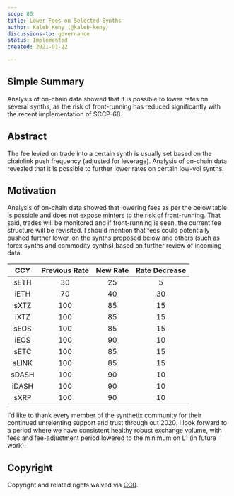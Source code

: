 ```yaml
---
sccp: 80
title: Lower Fees on Selected Synths
author: Kaleb Keny (@kaleb-keny)
discussions-to: governance
status: Implemented
created: 2021-01-22

---
```


<!--You can leave these HTML comments in your merged SCCP and delete the visible duplicate text guides, they will not appear and may be helpful to refer to if you edit it again. This is the suggested template for new SCCPs. Note that an SCCP number will be assigned by an editor. When opening a pull request to submit your SCCP, please use an abbreviated title in the filename, `sccp-draft_title_abbrev.md`. The title should be 44 characters or less.-->

## Simple Summary

<!--"If you can't explain it simply, you don't understand it well enough." Provide a simplified and layman-accessible explanation of the SCCP.-->

Analysis of on-chain data showed that it is possible to lower rates on several synths, as the risk of front-running has reduced significantly with the recent implementation of SCCP-68.

## Abstract

<!--A short (~200 word) description of the variable change proposed.-->

The fee levied on trade into a certain synth is usually set based on the chainlink push frequency (adjusted for leverage). Analysis of on-chain data revealed that it is possible to further lower rates on certain low-vol synths.

## Motivation

<!--The motivation is critical for SCCPs that want to update variables within Synthetix. It should clearly explain why the existing variable is not incentive aligned. SCCP submissions without sufficient motivation may be rejected outright.-->

Analysis of on-chain data showed that lowering fees as per the below table is possible and does not expose minters to the risk of front-running. That said, trades will be monitored and if front-running is seen, the current fee structure will be revisited.
I should mention that fees could potentially pushed further lower, on the synths proposed below and others (such as forex synths and commodity synths) based on further review of incoming data.


|  CCY  | Previous Rate | New Rate | Rate Decrease|
|:-----:|:-------------:|:--------:|:-----------:|
|  sETH |       30      |    25    |       5     |
|  iETH |       70      |    40    |      30     |
|  sXTZ |      100      |    85    |      15     |
|  iXTZ |      100      |    85    |      15     |
|  sEOS |      100      |    85    |      15     |
|  iEOS |      100      |    90    |      10     |
|  sETC |      100      |    85    |      15     |
| sLINK |      100      |    85    |      15     |
| sDASH |      100      |    90    |      10     |
| iDASH |      100      |    90    |      10     |
|  sXRP |      100      |    90    |      10     |


I'd like to thank every member of the synthetix community for their continued unrelenting support and trust through out 2020.
I look forward to a period where we have consistent healthy robust exchange volume, with fees and fee-adjustment period lowered to the minimum on L1 (in future work).

## Copyright

Copyright and related rights waived via [CC0](https://creativecommons.org/publicdomain/zero/1.0/).
